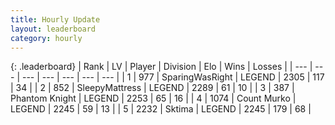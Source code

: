 ```yaml
---
title: Hourly Update
layout: leaderboard
category: hourly
---
```


{: .leaderboard}
| Rank | LV | Player | Division | Elo | Wins | Losses |
| --- | --- | --- | --- | --- | --- | --- |
| <span data-change="0">1</span> | 977 | <span title="ID: 402846">SparingWasRight</span> | LEGEND | <span data-change="0">2305</span> | <span data-change="0">117</span> | <span data-change="0">34</span> |
| <span data-change="0">2</span> | 852 | <span title="ID: 153129">SleepyMattress</span> | LEGEND | <span data-change="0">2289</span> | <span data-change="0">61</span> | <span data-change="0">10</span> |
| <span data-change="0">3</span> | 387 | <span title="ID: 742939">Phantom Knight</span> | LEGEND | <span data-change="0">2253</span> | <span data-change="0">65</span> | <span data-change="0">16</span> |
| <span data-change="0">4</span> | 1074 | <span title="ID: 498323">Count Murko</span> | LEGEND | <span data-change="0">2245</span> | <span data-change="0">59</span> | <span data-change="0">13</span> |
| <span data-change="0">5</span> | 2232 | <span title="ID: 353063">Sktima</span> | LEGEND | <span data-change="0">2245</span> | <span data-change="0">179</span> | <span data-change="0">68</span> |
